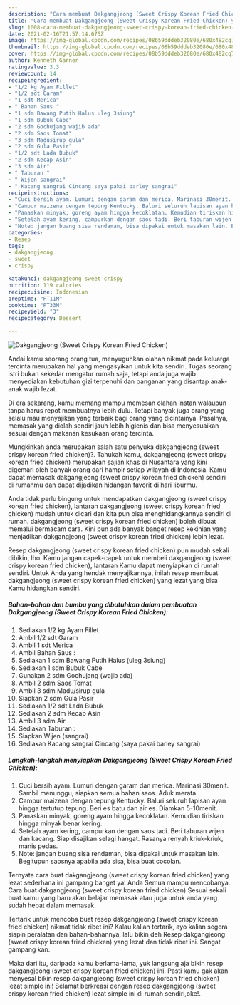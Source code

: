 ```yaml
---
description: "Cara membuat Dakgangjeong (Sweet Crispy Korean Fried Chicken) yang lezat dan Mudah Dibuat"
title: "Cara membuat Dakgangjeong (Sweet Crispy Korean Fried Chicken) yang lezat dan Mudah Dibuat"
slug: 1008-cara-membuat-dakgangjeong-sweet-crispy-korean-fried-chicken-yang-lezat-dan-mudah-dibuat
date: 2021-02-16T21:57:14.675Z
image: https://img-global.cpcdn.com/recipes/08b59dddeb32080e/680x482cq70/dakgangjeong-sweet-crispy-korean-fried-chicken-foto-resep-utama.jpg
thumbnail: https://img-global.cpcdn.com/recipes/08b59dddeb32080e/680x482cq70/dakgangjeong-sweet-crispy-korean-fried-chicken-foto-resep-utama.jpg
cover: https://img-global.cpcdn.com/recipes/08b59dddeb32080e/680x482cq70/dakgangjeong-sweet-crispy-korean-fried-chicken-foto-resep-utama.jpg
author: Kenneth Garner
ratingvalue: 3.3
reviewcount: 14
recipeingredient:
- "1/2 kg Ayam Fillet"
- "1/2 sdt Garam"
- "1 sdt Merica"
- " Bahan Saus "
- "1 sdm Bawang Putih Halus uleg 3siung"
- "1 sdm Bubuk Cabe"
- "2 sdm Gochujang wajib ada"
- "2 sdm Saos Tomat"
- "3 sdm Madusirup gula"
- "2 sdm Gula Pasir"
- "1/2 sdt Lada Bubuk"
- "2 sdm Kecap Asin"
- "3 sdm Air"
- " Taburan "
- " Wijen sangrai"
- " Kacang sangrai Cincang saya pakai barley sangrai"
recipeinstructions:
- "Cuci bersih ayam. Lumuri dengan garam dan merica. Marinasi 30menit. Sambil menunggu, siapkan semua bahan saos. Aduk merata."
- "Campur maizena dengan tepung Kentucky. Baluri seluruh lapisan ayan hingga tertutup tepung. Beri es batu dan air es. Diamkan 5-10menit."
- "Panaskan minyak, goreng ayam hingga kecoklatan. Kemudian tiriskan hingga minyak benar kering."
- "Setelah ayam kering, campurkan dengan saos tadi. Beri taburan wijen dan kacang. Siap disajikan selagi hangat. Rasanya renyah kriuk-kriuk, manis pedas."
- "Note: jangan buang sisa rendaman, bisa dipakai untuk masakan lain. Begitupun saosnya apabila ada sisa, bisa buat cocolan."
categories:
- Resep
tags:
- dakgangjeong
- sweet
- crispy

katakunci: dakgangjeong sweet crispy 
nutrition: 119 calories
recipecuisine: Indonesian
preptime: "PT11M"
cooktime: "PT33M"
recipeyield: "3"
recipecategory: Dessert

---
```



![Dakgangjeong (Sweet Crispy Korean Fried Chicken)](https://img-global.cpcdn.com/recipes/08b59dddeb32080e/680x482cq70/dakgangjeong-sweet-crispy-korean-fried-chicken-foto-resep-utama.jpg)

Andai kamu seorang orang tua, menyuguhkan olahan nikmat pada keluarga tercinta merupakan hal yang mengasyikan untuk kita sendiri. Tugas seorang istri bukan sekedar mengatur rumah saja, tetapi anda juga wajib menyediakan kebutuhan gizi terpenuhi dan panganan yang disantap anak-anak wajib lezat.

Di era  sekarang, kamu memang mampu memesan olahan instan walaupun tanpa harus repot membuatnya lebih dulu. Tetapi banyak juga orang yang selalu mau menyajikan yang terbaik bagi orang yang dicintainya. Pasalnya, memasak yang diolah sendiri jauh lebih higienis dan bisa menyesuaikan sesuai dengan makanan kesukaan orang tercinta. 



Mungkinkah anda merupakan salah satu penyuka dakgangjeong (sweet crispy korean fried chicken)?. Tahukah kamu, dakgangjeong (sweet crispy korean fried chicken) merupakan sajian khas di Nusantara yang kini digemari oleh banyak orang dari hampir setiap wilayah di Indonesia. Kamu dapat memasak dakgangjeong (sweet crispy korean fried chicken) sendiri di rumahmu dan dapat dijadikan hidangan favorit di hari liburmu.

Anda tidak perlu bingung untuk mendapatkan dakgangjeong (sweet crispy korean fried chicken), lantaran dakgangjeong (sweet crispy korean fried chicken) mudah untuk dicari dan kita pun bisa menghidangkannya sendiri di rumah. dakgangjeong (sweet crispy korean fried chicken) boleh dibuat memalui bermacam cara. Kini pun ada banyak banget resep kekinian yang menjadikan dakgangjeong (sweet crispy korean fried chicken) lebih lezat.

Resep dakgangjeong (sweet crispy korean fried chicken) pun mudah sekali dibikin, lho. Kamu jangan capek-capek untuk membeli dakgangjeong (sweet crispy korean fried chicken), lantaran Kamu dapat menyiapkan di rumah sendiri. Untuk Anda yang hendak menyajikannya, inilah resep membuat dakgangjeong (sweet crispy korean fried chicken) yang lezat yang bisa Kamu hidangkan sendiri.

<!--inarticleads1-->

##### Bahan-bahan dan bumbu yang dibutuhkan dalam pembuatan Dakgangjeong (Sweet Crispy Korean Fried Chicken):

1. Sediakan 1/2 kg Ayam Fillet
1. Ambil 1/2 sdt Garam
1. Ambil 1 sdt Merica
1. Ambil  Bahan Saus :
1. Sediakan 1 sdm Bawang Putih Halus (uleg 3siung)
1. Sediakan 1 sdm Bubuk Cabe
1. Gunakan 2 sdm Gochujang (wajib ada)
1. Ambil 2 sdm Saos Tomat
1. Ambil 3 sdm Madu/sirup gula
1. Siapkan 2 sdm Gula Pasir
1. Sediakan 1/2 sdt Lada Bubuk
1. Sediakan 2 sdm Kecap Asin
1. Ambil 3 sdm Air
1. Sediakan  Taburan :
1. Siapkan  Wijen (sangrai)
1. Sediakan  Kacang sangrai Cincang (saya pakai barley sangrai)




<!--inarticleads2-->

##### Langkah-langkah menyiapkan Dakgangjeong (Sweet Crispy Korean Fried Chicken):

1. Cuci bersih ayam. Lumuri dengan garam dan merica. Marinasi 30menit. Sambil menunggu, siapkan semua bahan saos. Aduk merata.
1. Campur maizena dengan tepung Kentucky. Baluri seluruh lapisan ayan hingga tertutup tepung. Beri es batu dan air es. Diamkan 5-10menit.
1. Panaskan minyak, goreng ayam hingga kecoklatan. Kemudian tiriskan hingga minyak benar kering.
1. Setelah ayam kering, campurkan dengan saos tadi. Beri taburan wijen dan kacang. Siap disajikan selagi hangat. Rasanya renyah kriuk-kriuk, manis pedas.
1. Note: jangan buang sisa rendaman, bisa dipakai untuk masakan lain. Begitupun saosnya apabila ada sisa, bisa buat cocolan.




Ternyata cara buat dakgangjeong (sweet crispy korean fried chicken) yang lezat sederhana ini gampang banget ya! Anda Semua mampu mencobanya. Cara buat dakgangjeong (sweet crispy korean fried chicken) Sesuai sekali buat kamu yang baru akan belajar memasak atau juga untuk anda yang sudah hebat dalam memasak.

Tertarik untuk mencoba buat resep dakgangjeong (sweet crispy korean fried chicken) nikmat tidak ribet ini? Kalau kalian tertarik, ayo kalian segera siapin peralatan dan bahan-bahannya, lalu bikin deh Resep dakgangjeong (sweet crispy korean fried chicken) yang lezat dan tidak ribet ini. Sangat gampang kan. 

Maka dari itu, daripada kamu berlama-lama, yuk langsung aja bikin resep dakgangjeong (sweet crispy korean fried chicken) ini. Pasti kamu gak akan menyesal bikin resep dakgangjeong (sweet crispy korean fried chicken) lezat simple ini! Selamat berkreasi dengan resep dakgangjeong (sweet crispy korean fried chicken) lezat simple ini di rumah sendiri,oke!.

